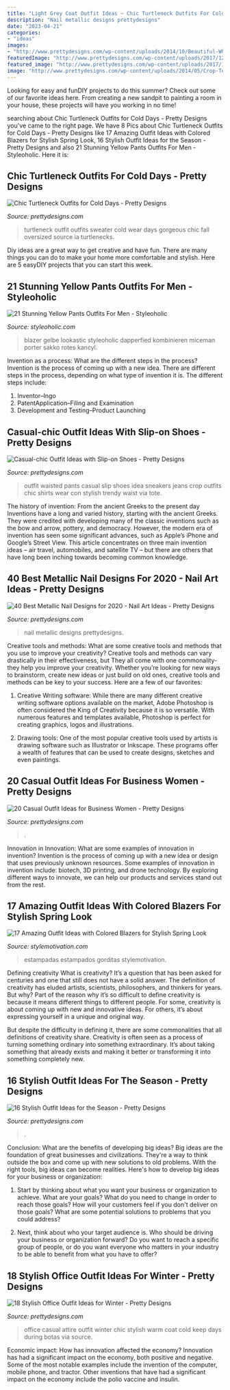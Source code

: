 ```yaml
---
title: "Light Grey Coat Outfit Ideas ~ Chic Turtleneck Outfits For Cold Days"
description: "Nail metallic designs prettydesigns"
date: "2023-04-21"
categories:
- "ideas"
images:
- "http://www.prettydesigns.com/wp-content/uploads/2014/10/Beautiful-White-Turtleneck-for-Fall.jpg"
featuredImage: "http://www.prettydesigns.com/wp-content/uploads/2017/12/40-best-metallic-nail-designs-for-2018-nail-art-ideas-7.jpg"
featured_image: "http://www.prettydesigns.com/wp-content/uploads/2017/12/40-best-metallic-nail-designs-for-2018-nail-art-ideas-7.jpg"
image: "http://www.prettydesigns.com/wp-content/uploads/2014/05/Crop-Top-Outfit-Idea-with-Black-Sneakers.jpg"
---
```



Looking for easy and funDIY projects to do this summer? Check out some of our favorite ideas here. From creating a new sandpit to painting a room in your house, these projects will have you working in no time!

	

		
searching about Chic Turtleneck Outfits for Cold Days - Pretty Designs you've came to the right page. We have 8 Pics about Chic Turtleneck Outfits for Cold Days - Pretty Designs like 17 Amazing Outfit Ideas with Colored Blazers for Stylish Spring Look, 16 Stylish Outfit Ideas for the Season - Pretty Designs and also 21 Stunning Yellow Pants Outfits For Men - Styleoholic. Here it is:
		
    
## Chic Turtleneck Outfits For Cold Days - Pretty Designs

<img loading=lazy src="http://www.prettydesigns.com/wp-content/uploads/2014/10/Beautiful-White-Turtleneck-for-Fall.jpg" onerror="this.onerror=null;this.src='https://tse4.mm.bing.net/th?id=OIP.d_jRXBJ-XU1x4cZCO0pDQgHaK9&amp;pid=15.1';" alt="Chic Turtleneck Outfits for Cold Days - Pretty Designs">

_Source: prettydesigns.com_

>turtleneck outfit outfits sweater cold wear days gorgeous chic fall oversized source ia turtlenecks. 

	

Diy ideas are a great way to get creative and have fun. There are many things you can do to make your home more comfortable and stylish. Here are 5 easyDIY projects that you can start this week.

    
## 21 Stunning Yellow Pants Outfits For Men - Styleoholic

<img loading=lazy src="https://i.styleoholic.com/2017/03/With-red-shirt-yellow-blazer-and-red-shoes.jpg" onerror="this.onerror=null;this.src='https://tse4.mm.bing.net/th?id=OIP.c0vrOlssAP4FbjOdg_0tHQAAAA&amp;pid=15.1';" alt="21 Stunning Yellow Pants Outfits For Men - Styleoholic">

_Source: styleoholic.com_

>blazer gelbe lookastic styleoholic dapperfied kombinieren miceman porter sakko rotes kancyl. 

	

Invention as a process: What are the different steps in the process?
Invention is the process of coming up with a new idea. There are different steps in the process, depending on what type of invention it is. The different steps include: 
1. Inventor–Ingo 
2. PatentApplication–Filing and Examination 
3. Development and Testing–Product Launching 

    
## Casual-chic Outfit Ideas With Slip-on Shoes - Pretty Designs

<img loading=lazy src="http://www.prettydesigns.com/wp-content/uploads/2014/05/Crop-Top-Outfit-Idea-with-Black-Sneakers.jpg" onerror="this.onerror=null;this.src='https://tse3.mm.bing.net/th?id=OIP.7FXMu34mjcBKo9Gbjooq_AHaK3&amp;pid=15.1';" alt="Casual-chic Outfit Ideas with Slip-on Shoes - Pretty Designs">

_Source: prettydesigns.com_

>outfit waisted pants casual slip shoes idea sneakers jeans crop outfits chic shirts wear con stylish trendy waist via tote. 

	

The history of invention: From the ancient Greeks to the present day
Inventions have a long and varied history, starting with the ancient Greeks. They were credited with developing many of the classic inventions such as the bow and arrow, pottery, and democracy. However, the modern era of invention has seen some significant advances, such as Apple’s iPhone and Google’s Street View. This article concentrates on three main invention ideas – air travel, automobiles, and satellite TV – but there are others that have long been inching towards becoming common knowledge.

    
## 40 Best Metallic Nail Designs For 2020 - Nail Art Ideas - Pretty Designs

<img loading=lazy src="http://www.prettydesigns.com/wp-content/uploads/2017/12/40-best-metallic-nail-designs-for-2018-nail-art-ideas-7.jpg" onerror="this.onerror=null;this.src='https://tse2.mm.bing.net/th?id=OIP.almSgPreSS-1y9dUI2GqugHaHa&amp;pid=15.1';" alt="40 Best Metallic Nail Designs for 2020 - Nail Art Ideas - Pretty Designs">

_Source: prettydesigns.com_

>nail metallic designs prettydesigns. 

	

Creative tools and methods: What are some creative tools and methods that you use to improve your creativity?
Creative tools and methods can vary drastically in their effectiveness, but They all come with one commonality- they help you improve your creativity. Whether you’re looking for new ways to brainstorm, create new ideas or just build on old ones, creative tools and methods can be key to your success. Here are a few of our favorites: 
1. Creative Writing software: While there are many different creative writing software options available on the market, Adobe Photoshop is often considered the King of Creativity because it is so versatile. With numerous features and templates available, Photoshop is perfect for creating graphics, logos and illustrations.

2. Drawing tools: One of the most popular creative tools used by artists is drawing software such as Illustrator or Inkscape. These programs offer a wealth of features that can be used to create designs, sketches and even paintings.

    
## 20 Casual Outfit Ideas For Business Women - Pretty Designs

<img loading=lazy src="https://www.prettydesigns.com/wp-content/uploads/2016/02/Yellow-Blazer.jpg" onerror="this.onerror=null;this.src='https://tse4.mm.bing.net/th?id=OIP.LY_bFCUNGehCJ4yWrWnqPAHaMW&amp;pid=15.1';" alt="20 Casual Outfit Ideas for Business Women - Pretty Designs">

_Source: prettydesigns.com_

>. 

	

Innovation in Innovation: What are some examples of innovation in invention?
Invention is the process of coming up with a new idea or design that uses previously unknown resources. Some examples of innovation in invention include: biotech, 3D printing, and drone technology. By exploring different ways to innovate, we can help our products and services stand out from the rest.

    
## 17 Amazing Outfit Ideas With Colored Blazers For Stylish Spring Look

<img loading=lazy src="https://www.stylemotivation.com/wp-content/uploads/2014/02/17-Amazing-Outfit-Ideas-with-Colored-Blazers-for-Stylish-Spring-Look-9.jpg" onerror="this.onerror=null;this.src='https://tse2.mm.bing.net/th?id=OIP.jfJc6JndhB1jZ4nkO51hegHaLM&amp;pid=15.1';" alt="17 Amazing Outfit Ideas with Colored Blazers for Stylish Spring Look">

_Source: stylemotivation.com_

>estampadas estampados gorditas stylemotivation. 

	

Defining creativity
What is creativity? It’s a question that has been asked for centuries and one that still does not have a solid answer. The definition of creativity has eluded artists, scientists, philosophers, and thinkers for years. But why?
Part of the reason why it’s so difficult to define creativity is because it means different things to different people. For some, creativity is about coming up with new and innovative ideas. For others, it’s about expressing yourself in a unique and original way.

But despite the difficulty in defining it, there are some commonalities that all definitions of creativity share. Creativity is often seen as a process of turning something ordinary into something extraordinary. It’s about taking something that already exists and making it better or transforming it into something completely new.

    
## 16 Stylish Outfit Ideas For The Season - Pretty Designs

<img loading=lazy src="http://www.prettydesigns.com/wp-content/uploads/2015/09/Grey-Coat-with-Black-Jeans.jpg" onerror="this.onerror=null;this.src='https://tse1.mm.bing.net/th?id=OIP.sRZvpkQ3jT1YvYT4Iktl4AHaKj&amp;pid=15.1';" alt="16 Stylish Outfit Ideas for the Season - Pretty Designs">

_Source: prettydesigns.com_

>. 

	

Conclusion: What are the benefits of developing big ideas?
Big ideas are the foundation of great businesses and civilizations. They're a way to think outside the box and come up with new solutions to old problems. With the right tools, big ideas can become realities. Here's how to develop big ideas for your business or organization:
1. Start by thinking about what you want your business or organization to achieve. What are your goals? What do you need to change in order to reach those goals? How will your customers feel if you don't deliver on those goals? What are some potential solutions to problems that you could address?

2. Next, think about who your target audience is. Who should be driving your business or organization forward? Do you want to reach a specific group of people, or do you want everyone who matters in your industry to be able to benefit from what you have to offer?

    
## 18 Stylish Office Outfit Ideas For Winter - Pretty Designs

<img loading=lazy src="http://www.prettydesigns.com/wp-content/uploads/2014/11/Casual-Chic-Office-Attire.jpg" onerror="this.onerror=null;this.src='https://tse2.mm.bing.net/th?id=OIP.cabFuytA7dGgmt2omhOHNgHaK2&amp;pid=15.1';" alt="18 Stylish Office Outfit Ideas for Winter - Pretty Designs">

_Source: prettydesigns.com_

>office casual attire outfit winter chic stylish warm coat cold keep days during botas via source. 

	

Economic impact: How has innovation affected the economy?
Innovation has had a significant impact on the economy, both positive and negative. Some of the most notable examples include the invention of the computer, mobile phone, and tractor. Other inventions that have had a significant impact on the economy include the polio vaccine and insulin.


